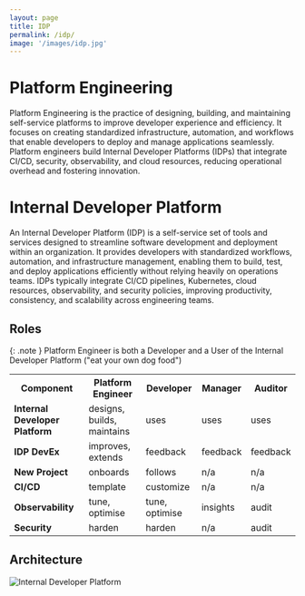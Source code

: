 ```yaml
---
layout: page
title: IDP
permalink: /idp/
image: '/images/idp.jpg'
---
```


# Platform Engineering

Platform Engineering is the practice of designing, building, and maintaining self-service platforms to improve developer experience and efficiency. It focuses on creating standardized infrastructure, automation, and workflows that enable developers to deploy and manage applications seamlessly. Platform engineers build Internal Developer Platforms (IDPs) that integrate CI/CD, security, observability, and cloud resources, reducing operational overhead and fostering innovation.

# Internal Developer Platform

An Internal Developer Platform (IDP) is a self-service set of tools and services designed to streamline software development and deployment within an organization. It provides developers with standardized workflows, automation, and infrastructure management, enabling them to build, test, and deploy applications efficiently without relying heavily on operations teams. IDPs typically integrate CI/CD pipelines, Kubernetes, cloud resources, observability, and security policies, improving productivity, consistency, and scalability across engineering teams.

## Roles 

{: .note }
Platform Engineer is both a Developer and a User of the Internal Developer Platform ("eat your own dog food")

<div class="table-container">
  <table>
    <tr><th>Component</th><th>Platform Engineer</th><th>Developer</th><th>Manager</th><th>Auditor</th></tr>
    <tr><td><b>Internal Developer Platform</b></td><td>designs, builds, maintains</td><td>uses</td><td>uses</td><td>uses</td></tr>
    <tr><td><b>IDP DevEx</b></td><td>improves, extends</td><td>feedback</td><td>feedback</td><td>feedback</td></tr>
    <tr><td><b>New Project</b></td><td>onboards</td><td>follows</td><td>n/a</td><td>n/a</td></tr>
    <tr><td><b>CI/CD</b></td><td>template</td><td>customize</td><td>n/a</td><td>n/a</td></tr>
    <tr><td><b>Observability</b></td><td>tune, optimise</td><td>tune, optimise</td><td>insights</td><td>audit</td></tr>
    <tr><td><b>Security</b></td><td>harden</td><td>harden</td><td>n/a</td><td>audit</td></tr>
  </table>
</div>

## Architecture

![Internal Developer Platform]({{site.baseurl}}/images/reference.jpeg)
